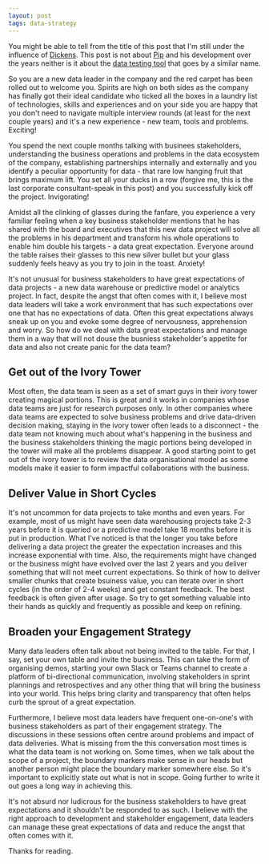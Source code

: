```yaml
---
layout: post
tags: data-strategy
---
```


You might be able to tell from the title of this post that I'm still under the influence of [Dickens](https://en.wikipedia.org/wiki/Great_Expectations). This post is not about [Pip](https://en.wikipedia.org/wiki/Pip_(Great_Expectations)) and his development over the years neither is it about the [data testing tool](https://greatexpectations.io/) that goes by a similar name.

So you are a new data leader in the company and the red carpet has been rolled out to welcome you. Spirits are high on both sides as the company has finally got their ideal candidate who ticked all the boxes in a laundry list of technologies, skills and experiences and on your side you are happy that you don't need to navigate multiple interview rounds (at least for the next couple years) and it's a new experience - new team, tools and problems. Exciting! 

You spend the next couple months talking with businees stakeholders, understanding the business operations and problems in the data ecosystem of the company, establishing partnerships internally and externally and you identify a peculiar opportunity for data - that rare low hanging fruit that brings maximum lift.  You set all your ducks in a row (forgive me, this is the last corporate consultant-speak in this post) and you successfully kick off the project. Invigorating!

Amidst all the clinking of glasses during the fanfare, you experience a very familiar feeling when a key business stakeholder mentions that he has shared with the board and executives that this new data project will solve all the problems in his department and transform his whole operations to enable him double his targets - a data great expectation. Everyone around the table raises their glasses to this new silver bullet but your glass suddenly feels heavy as you try to join in the toast.  Anxiety!

It's not unusual for business stakeholders to have great expectations of data projects - a new data warehouse or predictive model or analytics project. In fact, despite the angst that often comes with it, I believe most data leaders will take a work environment that has such expectations over one that has no expectations of data. Often this great expectations always sneak up on you and evoke some degree of nervousness, apprehension and worry. So how do we deal with data great expectations and manage them in a way that will not douse the busniess stakeholder's appetite for data and also not create panic for the data team?
 

## Get out of the Ivory Tower
Most often, the data team is seen as a set of smart guys in their ivory tower creating magical portions. This is great and it works in companies whose data teams are just for research purposes only. In other companies where data teams are expected to solve business problems and drive data-driven decision making, staying in the ivory tower often leads to a disconnect - the data team not knowing much about what's happening in the business and the business stakeholders thinking the magic portions being developed in the tower will make all the problems disappear. A good starting point to get out of the ivory tower is to review the data organisational model as some models make it easier to form impactful collaborations with the business.

## Deliver Value in Short Cycles
It's not uncommon for data projects to take months and even years. For example, most of us might have seen data warehousing projects take 2-3 years before it is queried or a predictive model take 18 months before it is put in production. What I've noticed is that the longer you take before delivering a data project the greater the expectation increases and this increase exponential with time. Also, the requirements might have changed or the business might have evolved over the last 2 years and you deliver something that will not meet current expectations. So think of how to deliver smaller chunks that create bsuiness value, you can iterate over in short cycles (in the order of 2-4 weeks) and get constant feedback. The best feedback is often given after usage. So try to get something valuable into their hands as quickly and frequently as possible and keep on refining.

## Broaden your Engagement Strategy
Many data leaders often talk about not being invited to the table. For that, I say, set your own table and invite the business. This can take the form of organising demos, starting your own Slack or Teams channel to create a platform of bi-directional communication, involving stakeholders in sprint plannings and retrospectives and any other thing that will bring the business into your world. This helps bring clarity and transparency that often helps curb the sprout of a great expectation.

Furthermore, I believe most data leaders have frequent one-on-one's with business stakeholders as part of their engagement strategy. The discussions in these sessions often centre around problems and impact of data deliveries. What is missing from the this conversation most times is what the data team is not working on. Some times, when we talk about the scope of a project, the boundary markers make sense in our heads but another person might place the boundary marker somewhere else. So it's important to explicitly state out what is not in scope. Going further to write it out goes a long way in achieving this.
 
It's not absurd nor ludicrous for the business stakeholders to have great expectations and it shouldn't be responded to as such. I believe with the right approach to development and stakeholder engagement, data leaders can manage these great expectations of data and reduce the angst that often comes with it. 
 
Thanks for reading.
